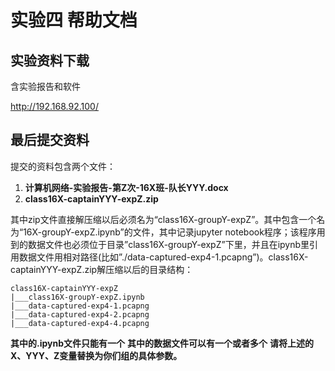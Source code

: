 # 实验四 帮助文档

## 实验资料下载

含实验报告和软件

<http://192.168.92.100/>

## 最后提交资料

提交的资料包含两个文件：
   1. **计算机网络-实验报告-第Z次-16X班-队长YYY.docx**
   2. **class16X-captainYYY-expZ.zip**

其中zip文件直接解压缩以后必须名为“class16X-groupY-expZ”。其中包含一个名为“16X-groupY-expZ.ipynb”的文件，其中记录jupyter notebook程序；该程序用到的数据文件也必须位于目录”class16X-groupY-expZ”下里，并且在ipynb里引用数据文件用相对路径(比如”./data-captured-exp4-1.pcapng”)。class16X-captainYYY-expZ.zip解压缩以后的目录结构：

```
class16X-captainYYY-expZ
|___class16X-groupY-expZ.ipynb
|___data-captured-exp4-1.pcapng
|___data-captured-exp4-2.pcapng
|___data-captured-exp4-4.pcapng

```
**其中的.ipynb文件只能有一个**
**其中的数据文件可以有一个或者多个**
**请将上述的X、YYY、Z变量替换为你们组的具体参数。**
